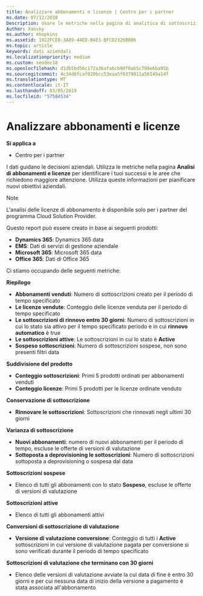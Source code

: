 ```yaml
---
title: Analizzare abbonamenti e licenze | Centro per i partner
ms.date: 07/12/2018
Description: Usare le metriche nella pagina di analitica di sottoscrizione e licenze per identificare i successi e le aree che richiedono maggiore attenzione.
Author: Xansky
ms.author: mhopkins
ms.assetid: 1922FCE8-3A89-44ED-B4E1-BFCD2326BB06
ms.topic: article
keywords: dati aziendali
ms.localizationpriority: medium
ms.custom: seodec18
ms.openlocfilehash: d1db5bd56c172a36afa6cb90f0ab5c798e6ba95b
ms.sourcegitcommit: 4c34d6fcaf020bcc53eaa5f0379011a56149a14f
ms.translationtype: MT
ms.contentlocale: it-IT
ms.lasthandoff: 03/05/2019
ms.locfileid: "57584534"
---
```

# <a name="analyze-subscriptions-and-licenses"></a>Analizzare abbonamenti e licenze 

**Si applica a**

- Centro per i partner

I dati guidano le decisioni aziendali. Utilizza le metriche nella pagina **Analisi di abbonamenti e licenze** per identificare i tuoi successi e le aree che richiedono maggiore attenzione. Utilizza queste informazioni per pianificare nuovi obiettivi aziendali.

> [!NOTE]
> L'analisi delle licenze di abbonamento è disponibile solo per i partner del programma Cloud Solution Provider.


Questo report può essere creato in base ai seguenti prodotti:

 - **Dynamics 365**: Dynamics 365 data  
 - **EMS**: Dati di servizi di gestione aziendale  
 - **Microsoft 365**: Microsoft 365 data  
 - **Office 365**: Dati di Office 365  


Ci stiamo occupando delle seguenti metriche:

**Riepilogo**  
 - **Abbonamenti venduti**: Numero di sottoscrizioni creato per il periodo di tempo specificato  
 - **Le licenze vendute**: Conteggio delle licenze venduta per il periodo di tempo specificato   
 - **Le sottoscrizioni di rinnovo entro 30 giorni**: Numero di sottoscrizioni in cui lo stato sia attivo per il tempo specificato periodo e in cui **rinnovo automatico** è true
 - **Le sottoscrizioni attive**: Le sottoscrizioni in cui lo stato è **Active**  
 - **Sospeso sottoscrizioni**: Numero di sottoscrizioni sospese, non sono presenti filtri data  

**Suddivisione del prodotto**  
 - **Conteggio sottoscrizioni**: Primi 5 prodotti ordinati per abbonamenti venduti  
 - **Conteggio licenze**: Primi 5 prodotti per le licenze ordinate venduto

**Conservazione di sottoscrizione**
 - **Rinnovare le sottoscrizioni**: Sottoscrizioni che rinnovati negli ultimi 30 giorni  

**Varianza di sottoscrizione**  
 - **Nuovi abbonamenti**: numero di nuovi abbonamenti per il periodo di tempo, escluse le offerte di versioni di valutazione  
 - **Sottoposta a deprovisioning le sottoscrizioni**: Numero di sottoscrizioni sottoposta a deprovisioning o sospesa dal data  

**Sottoscrizioni sospese**  
 - Elenco di tutti gli abbonamenti con lo stato **Sospeso**, escluse le offerte di versioni di valutazione  
  
**Sottoscrizioni attive**
 - Elenco di tutti gli abbonamenti attivi  

**Conversioni di sottoscrizione di valutazione**  
 - **Versione di valutazione conversione**: Conteggio di tutti i **Active** sottoscrizioni in cui versione di valutazione pagata per conversione si sono verificati durante il periodo di tempo specificato  

**Sottoscrizioni di valutazione che terminano con 30 giorni**  
 - Elenco delle versioni di valutazione avviate la cui data di fine è entro 30 giorni e per cui nessuna data di inizio della versione a pagamento è stata associata all'abbonamento  

  